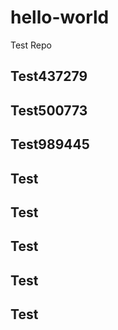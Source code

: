 # hello-world
Test Repo








## Test437279
## Test500773
## Test989445
## Test
## Test
## Test
## Test
## Test
